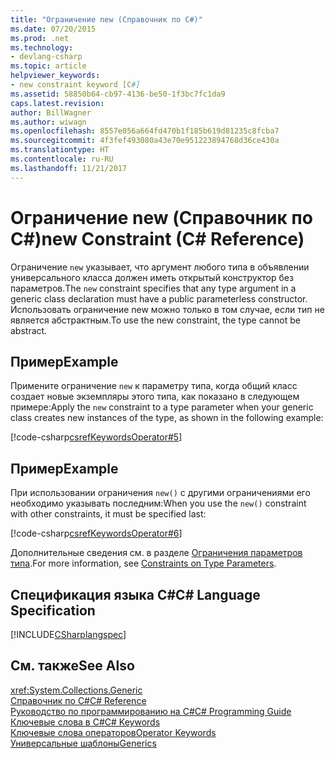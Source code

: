 ```yaml
---
title: "Ограничение new (Справочник по C#)"
ms.date: 07/20/2015
ms.prod: .net
ms.technology:
- devlang-csharp
ms.topic: article
helpviewer_keywords:
- new constraint keyword [C#]
ms.assetid: 58850b64-cb97-4136-be50-1f3bc7fc1da9
caps.latest.revision: 
author: BillWagner
ms.author: wiwagn
ms.openlocfilehash: 8557e056a664fd470b1f185b619d81235c8fcba7
ms.sourcegitcommit: 4f3fef493080a43e70e951223894768d36ce430a
ms.translationtype: HT
ms.contentlocale: ru-RU
ms.lasthandoff: 11/21/2017
---
```

# <a name="new-constraint-c-reference"></a><span data-ttu-id="a059c-102">Ограничение new (Справочник по C#)</span><span class="sxs-lookup"><span data-stu-id="a059c-102">new Constraint (C# Reference)</span></span>
<span data-ttu-id="a059c-103">Ограничение `new` указывает, что аргумент любого типа в объявлении универсального класса должен иметь открытый конструктор без параметров.</span><span class="sxs-lookup"><span data-stu-id="a059c-103">The `new` constraint specifies that any type argument in a generic class declaration must have a public parameterless constructor.</span></span> <span data-ttu-id="a059c-104">Использовать ограничение new можно только в том случае, если тип не является абстрактным.</span><span class="sxs-lookup"><span data-stu-id="a059c-104">To use the new constraint, the type cannot be abstract.</span></span>  
  
## <a name="example"></a><span data-ttu-id="a059c-105">Пример</span><span class="sxs-lookup"><span data-stu-id="a059c-105">Example</span></span>  
 <span data-ttu-id="a059c-106">Примените ограничение `new` к параметру типа, когда общий класс создает новые экземпляры этого типа, как показано в следующем примере:</span><span class="sxs-lookup"><span data-stu-id="a059c-106">Apply the `new` constraint to a type parameter when your generic class creates new instances of the type, as shown in the following example:</span></span>  
  
 [!code-csharp[csrefKeywordsOperator#5](../../../csharp/language-reference/keywords/codesnippet/CSharp/new-constraint_1.cs)]  
  
## <a name="example"></a><span data-ttu-id="a059c-107">Пример</span><span class="sxs-lookup"><span data-stu-id="a059c-107">Example</span></span>  
 <span data-ttu-id="a059c-108">При использовании ограничения `new()` с другими ограничениями его необходимо указывать последним:</span><span class="sxs-lookup"><span data-stu-id="a059c-108">When you use the `new()` constraint with other constraints, it must be specified last:</span></span>  
  
 [!code-csharp[csrefKeywordsOperator#6](../../../csharp/language-reference/keywords/codesnippet/CSharp/new-constraint_2.cs)]  
  
 <span data-ttu-id="a059c-109">Дополнительные сведения см. в разделе [Ограничения параметров типа](../../../csharp/programming-guide/generics/constraints-on-type-parameters.md).</span><span class="sxs-lookup"><span data-stu-id="a059c-109">For more information, see [Constraints on Type Parameters](../../../csharp/programming-guide/generics/constraints-on-type-parameters.md).</span></span>  
  
## <a name="c-language-specification"></a><span data-ttu-id="a059c-110">Спецификация языка C#</span><span class="sxs-lookup"><span data-stu-id="a059c-110">C# Language Specification</span></span>  
 [!INCLUDE[CSharplangspec](~/includes/csharplangspec-md.md)]  
  
## <a name="see-also"></a><span data-ttu-id="a059c-111">См. также</span><span class="sxs-lookup"><span data-stu-id="a059c-111">See Also</span></span>  
 <xref:System.Collections.Generic>  
 [<span data-ttu-id="a059c-112">Справочник по C#</span><span class="sxs-lookup"><span data-stu-id="a059c-112">C# Reference</span></span>](../../../csharp/language-reference/index.md)  
 [<span data-ttu-id="a059c-113">Руководство по программированию на C#</span><span class="sxs-lookup"><span data-stu-id="a059c-113">C# Programming Guide</span></span>](../../../csharp/programming-guide/index.md)  
 [<span data-ttu-id="a059c-114">Ключевые слова в C#</span><span class="sxs-lookup"><span data-stu-id="a059c-114">C# Keywords</span></span>](../../../csharp/language-reference/keywords/index.md)  
 [<span data-ttu-id="a059c-115">Ключевые слова операторов</span><span class="sxs-lookup"><span data-stu-id="a059c-115">Operator Keywords</span></span>](../../../csharp/language-reference/keywords/operator-keywords.md)  
 [<span data-ttu-id="a059c-116">Универсальные шаблоны</span><span class="sxs-lookup"><span data-stu-id="a059c-116">Generics</span></span>](../../../csharp/programming-guide/generics/index.md)
